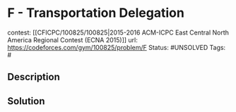 # F - Transportation Delegation

contest: [[CFICPC/100825/100825|2015-2016 ACM-ICPC East Central North America Regional Contest (ECNA 2015)]]
url: https://codeforces.com/gym/100825/problem/F
Status: #UNSOLVED
Tags: #

## Description

## Solution

